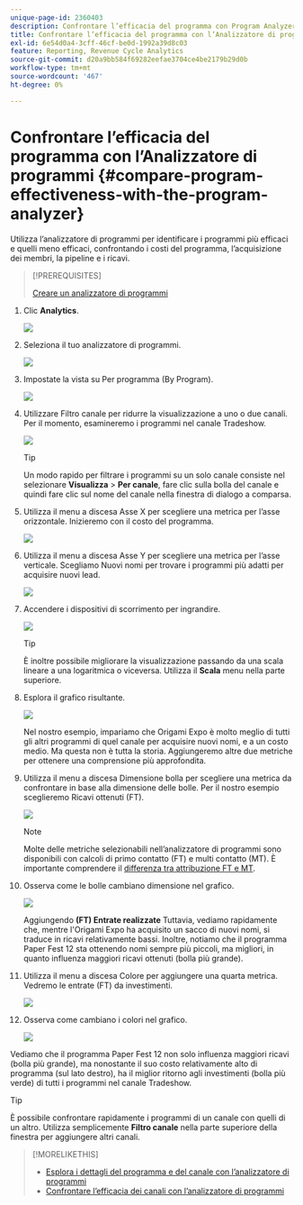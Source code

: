 ```yaml
---
unique-page-id: 2360403
description: Confrontare l’efficacia del programma con Program Analyzer (Analizzatore di programmi) - Documentazione di Marketo - Documentazione del prodotto
title: Confrontare l’efficacia del programma con l’Analizzatore di programmi
exl-id: 6e54d0a4-3cff-46cf-be0d-1992a39d8c03
feature: Reporting, Revenue Cycle Analytics
source-git-commit: d20a9bb584f69282eefae3704ce4be2179b29d0b
workflow-type: tm+mt
source-wordcount: '467'
ht-degree: 0%

---
```


# Confrontare l’efficacia del programma con l’Analizzatore di programmi {#compare-program-effectiveness-with-the-program-analyzer}

Utilizza l’analizzatore di programmi per identificare i programmi più efficaci e quelli meno efficaci, confrontando i costi del programma, l’acquisizione dei membri, la pipeline e i ricavi.

>[!PREREQUISITES]
>
>[Creare un analizzatore di programmi](/help/marketo/product-docs/reporting/revenue-cycle-analytics/program-analytics/create-a-program-analyzer.md)

1. Clic **Analytics**.

   ![](assets/image2014-9-17-18-3a50-3a30.png)

1. Seleziona il tuo analizzatore di programmi.

   ![](assets/image2014-9-17-18-3a50-3a37.png)

1. Impostate la vista su Per programma (By Program).

   ![](assets/image2014-9-17-18-3a50-3a44.png)

1. Utilizzare Filtro canale per ridurre la visualizzazione a uno o due canali. Per il momento, esamineremo i programmi nel canale Tradeshow.

   ![](assets/image2014-9-17-18-3a51-3a2.png)

   >[!TIP]
   >
   >Un modo rapido per filtrare i programmi su un solo canale consiste nel selezionare **Visualizza** > **Per canale**, fare clic sulla bolla del canale e quindi fare clic sul nome del canale nella finestra di dialogo a comparsa.

1. Utilizza il menu a discesa Asse X per scegliere una metrica per l’asse orizzontale. Inizieremo con il costo del programma.

   ![](assets/image2014-9-17-18-3a52-3a16.png)

1. Utilizza il menu a discesa Asse Y per scegliere una metrica per l’asse verticale. Scegliamo Nuovi nomi per trovare i programmi più adatti per acquisire nuovi lead.

   ![](assets/image2014-9-17-18-3a52-3a26.png)

1. Accendere i dispositivi di scorrimento per ingrandire.

   ![](assets/image2014-9-17-18-3a53-3a9.png)

   >[!TIP]
   >
   >È inoltre possibile migliorare la visualizzazione passando da una scala lineare a una logaritmica o viceversa. Utilizza il **Scala** menu nella parte superiore.

1. Esplora il grafico risultante.

   ![](assets/image2014-9-17-18-3a53-3a49.png)

   Nel nostro esempio, impariamo che Origami Expo è molto meglio di tutti gli altri programmi di quel canale per acquisire nuovi nomi, e a un costo medio. Ma questa non è tutta la storia. Aggiungeremo altre due metriche per ottenere una comprensione più approfondita.

1. Utilizza il menu a discesa Dimensione bolla per scegliere una metrica da confrontare in base alla dimensione delle bolle. Per il nostro esempio sceglieremo Ricavi ottenuti (FT).

   ![](assets/image2014-9-17-18-3a54-3a25.png)

   >[!NOTE]
   >
   >Molte delle metriche selezionabili nell’analizzatore di programmi sono disponibili con calcoli di primo contatto (FT) e multi contatto (MT). È importante comprendere il [differenza tra attribuzione FT e MT](/help/marketo/product-docs/reporting/revenue-cycle-analytics/revenue-tools/attribution/understanding-attribution.md).

1. Osserva come le bolle cambiano dimensione nel grafico.

   ![](assets/image2014-9-17-18-3a54-3a57.png)

   Aggiungendo **(FT) Entrate realizzate** Tuttavia, vediamo rapidamente che, mentre l&#39;Origami Expo ha acquisito un sacco di nuovi nomi, si traduce in ricavi relativamente bassi. Inoltre, notiamo che il programma Paper Fest 12 sta ottenendo nomi sempre più piccoli, ma migliori, in quanto influenza maggiori ricavi ottenuti (bolla più grande).

1. Utilizza il menu a discesa Colore per aggiungere una quarta metrica. Vedremo le entrate (FT) da investimenti.

   ![](assets/image2014-9-17-18-3a55-3a33.png)

1. Osserva come cambiano i colori nel grafico.

   ![](assets/image2014-9-17-18-3a55-3a47.png)

Vediamo che il programma Paper Fest 12 non solo influenza maggiori ricavi (bolla più grande), ma nonostante il suo costo relativamente alto di programma (sul lato destro), ha il miglior ritorno agli investimenti (bolla più verde) di tutti i programmi nel canale Tradeshow.

>[!TIP]
>
>È possibile confrontare rapidamente i programmi di un canale con quelli di un altro. Utilizza semplicemente **Filtro canale** nella parte superiore della finestra per aggiungere altri canali.

>[!MORELIKETHIS]
>
>* [Esplora i dettagli del programma e del canale con l’analizzatore di programmi](/help/marketo/product-docs/reporting/revenue-cycle-analytics/program-analytics/explore-program-and-channel-details-with-the-program-analyzer.md)
>* [Confrontare l’efficacia dei canali con l’analizzatore di programmi](/help/marketo/product-docs/reporting/revenue-cycle-analytics/program-analytics/compare-channel-effectiveness-with-the-program-analyzer.md)
